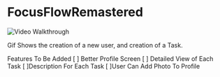 # FocusFlowRemastered
<img src='https://github.com/KayoCodes/FocusFlowRemastered/blob/main/FF.gif' title='Video Walkthrough' width='' alt='Video Walkthrough' />

 Gif Shows the creation of a new user, and creation of a Task.

 Features To Be Added
 [ ] Better Profile Screen
 [ ] Detailed View of Each Task
 [ ]Description For Each Task
 [ ]User Can Add Photo To Profile
